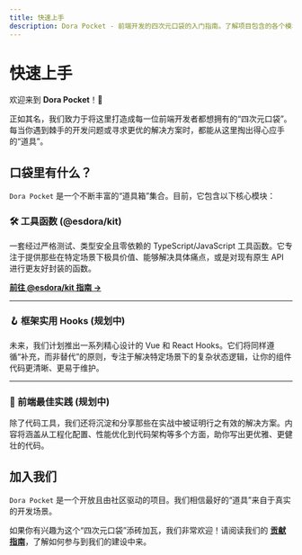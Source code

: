 ```yaml
---
title: 快速上手
description: Dora Pocket - 前端开发的四次元口袋的入门指南。了解项目包含的各个模块，并找到你的第一个“道具”。
---
```


# 快速上手

欢迎来到 **Dora Pocket**！🎉

正如其名，我们致力于将这里打造成每一位前端开发者都想拥有的“四次元口袋”。每当你遇到棘手的开发问题或寻求更优的解决方案时，都能从这里掏出得心应手的“道具”。

## 口袋里有什么？

`Dora Pocket` 是一个不断丰富的“道具箱”集合。目前，它包含以下核心模块：

### 🛠️ 工具函数 (@esdora/kit)

一套经过严格测试、类型安全且零依赖的 TypeScript/JavaScript 工具函数。它专注于提供那些在特定场景下极具价值、能够解决具体痛点，或是对现有原生 API 进行更友好封装的函数。

[**前往 @esdora/kit 指南 →**](/kit/)

---

### 🪝 框架实用 Hooks (规划中)

未来，我们计划推出一系列精心设计的 Vue 和 React Hooks。它们将同样遵循“补充，而非替代”的原则，专注于解决特定场景下的复杂状态逻辑，让你的组件代码更清晰、更易于维护。

---

### 📖 前端最佳实践 (规划中)

除了代码工具，我们还将沉淀和分享那些在实战中被证明行之有效的解决方案。内容将涵盖从工程化配置、性能优化到代码架构等多个方面，助你写出更优雅、更健壮的代码。

## 加入我们

`Dora Pocket` 是一个开放且由社区驱动的项目。我们相信最好的“道具”来自于真实的开发场景。

如果你有兴趣为这个“四次元口袋”添砖加瓦，我们非常欢迎！请阅读我们的 **[贡献指南](/contributing/)**，了解如何参与到我们的建设中来。

